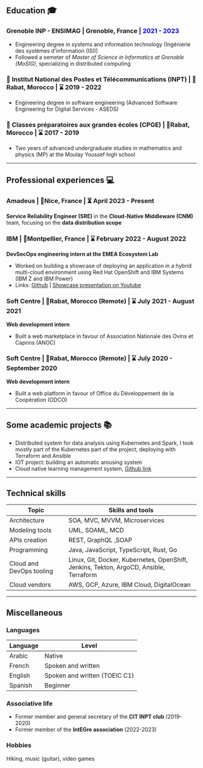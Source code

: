 ## Education 🎓

### Grenoble INP - ENSIMAG | Grenoble, France | <span style="color:blue">2021 - 2023</span>

- Engineering degree in systems and information technology (Ingénierie des systèmes d'information (ISI))
- Followed a semeter of _Master of Science in Informatics at Grenoble (MoSIG)_, specializing in distributed computing

### 🏫 Institut National des Postes et Télécommunications (INPT) | 📍Rabat, Morocco | ⌛ 2019 - 2022

- Engineering degree in software engineering (Advanced Software Engineering for Digital Services - ASEDS)

### 🏫 Classes préparatoires aux grandes écoles (CPGE) | 📍Rabat, Morocco | ⌛ 2017 - 2019

- Two years of advanced undergraduate studies in mathematics and physics (MP) at the Moulay Youssef high school

---

## Professional experiences 💻

### Amadeus | 📍Nice, France | ⏳ April 2023 - Present

**Service Reliability Engineer (SRE)** in the **Cloud-Native Middleware (CNM)** team, focusing on the **data distribution scope**

### IBM | 📍Montpellier, France | ⌛ February 2022 - August 2022

**DevSecOps engineering intern at the EMEA Ecosystem Lab**

- Worked on building a showcase of deploying an application in a hybrid multi-cloud environment using Red Hat OpenShift and IBM Systems (IBM Z and IBM Power)
- Links: [Github](https://github.com/ibm-ecosystem-lab/multiarch-build-demo-setup) | [Showcase presentation on Youtube](https://www.youtube.com/playlist?list=PLqCUKUlc-fh3sbN5dU0t2m0ZBXGm_HVqa)

### Soft Centre | 📍Rabat, Morocco (Remote) | ⌛ July 2021 - August 2021

**Web development intern**

- Built a web marketplace in favour of Association Nationale des Ovins et Caprins (ANOC)

### Soft Centre | 📍Rabat, Morocco (Remote) | ⌛ July 2020 - September 2020

**Web development intern**

- Built a web platform in favour of Office du Développement de la Coopération (ODCO)

---

## Some academic projects 📚

- Distributed system for data analysis using Kubernetes and Spark, I took mostly part of the Kubernetes part of the project, deploying with Terraform and Ansible
- IOT project: building an automatic arousing system
- Cloud native learning management system, [Github link](https://github.com/INPT-LMS/INPT-LMS)

---

## Technical skills

| Topic                    | Skills and tools                                                                       |
| ------------------------ | -------------------------------------------------------------------------------------- |
| Architecture             | SOA, MVC, MVVM, Microservices                                                          |
| Modeling tools           | UML, SOAML, MCD                                                                        |
| APIs creation            | REST, GraphQL ,SOAP                                                                    |
| Programming              | Java, JavaScript, TypeScript, Rust, Go                                                 |
| Cloud and DevOps tooling | Linux, Git, Docker, Kubernetes, OpenShift, Jenkins, Tekton, ArgoCD, Ansible, Terraform |
| Cloud vendors            | AWS, GCP, Azure, IBM Cloud, DigitalOcean                                               |

---

## Miscellaneous

### Languages

| Language | Level                         |
| -------- | ----------------------------- |
| Arabic   | Native                        |
| French   | Spoken and written            |
| English  | Spoken and written (TOEIC C1) |
| Spanish  | Beginner                      |

### Associative life

- Former member and general secretary of the **CIT INPT club** (2019-2020)
- Former member of the **IntEGre association** (2022-2023)

### Hobbies

Hiking, music (guitar), video games

